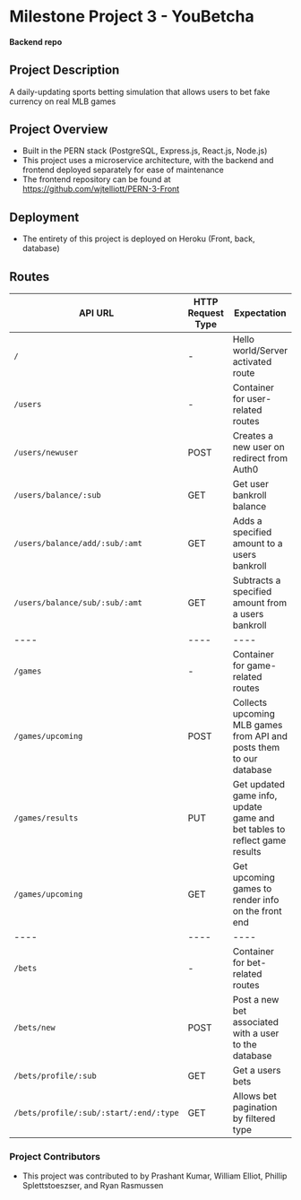 # Milestone Project 3 - YouBetcha

#### Backend repo

## Project Description

A daily-updating sports betting simulation that allows users to bet fake currency on real MLB games

## Project Overview

-   Built in the PERN stack (PostgreSQL, Express.js, React.js, Node.js)
-   This project uses a microservice architecture, with the backend and frontend deployed separately for ease of maintenance
-   The frontend repository can be found at https://github.com/wjtelliott/PERN-3-Front

## Deployment

-   The entirety of this project is deployed on Heroku (Front, back, database)

## Routes

| API URL                                | HTTP Request Type | Expectation                                                               |
| -------------------------------------- | ----------------- | ------------------------------------------------------------------------- |
| `/`                                    | -                 | Hello world/Server activated route                                        |
| `/users`                               | -                 | Container for user-related routes                                         |
| `/users/newuser`                       | POST              | Creates a new user on redirect from Auth0                                 |
| `/users/balance/:sub`                  | GET               | Get user bankroll balance                                                 |
| `/users/balance/add/:sub/:amt`         | GET               | Adds a specified amount to a users bankroll                               |
| `/users/balance/sub/:sub/:amt`         | GET               | Subtracts a specified amount from a users bankroll                        |
| ----                                   | ----              | ----                                                                      |
| `/games`                               | -                 | Container for game-related routes                                         |
| `/games/upcoming`                      | POST              | Collects upcoming MLB games from API and posts them to our database       |
| `/games/results`                       | PUT               | Get updated game info, update game and bet tables to reflect game results |
| `/games/upcoming`                      | GET               | Get upcoming games to render info on the front end                        |
| ----                                   | ----              | ----                                                                      |
| `/bets`                                | -                 | Container for bet-related routes                                          |
| `/bets/new`                            | POST              | Post a new bet associated with a user to the database                     |
| `/bets/profile/:sub`                   | GET               | Get a users bets                                                          |
| `/bets/profile/:sub/:start/:end/:type` | GET               | Allows bet pagination by filtered type                                    |

### Project Contributors

-   This project was contributed to by Prashant Kumar, William Elliot, Phillip Splettstoeszser, and Ryan Rasmussen
